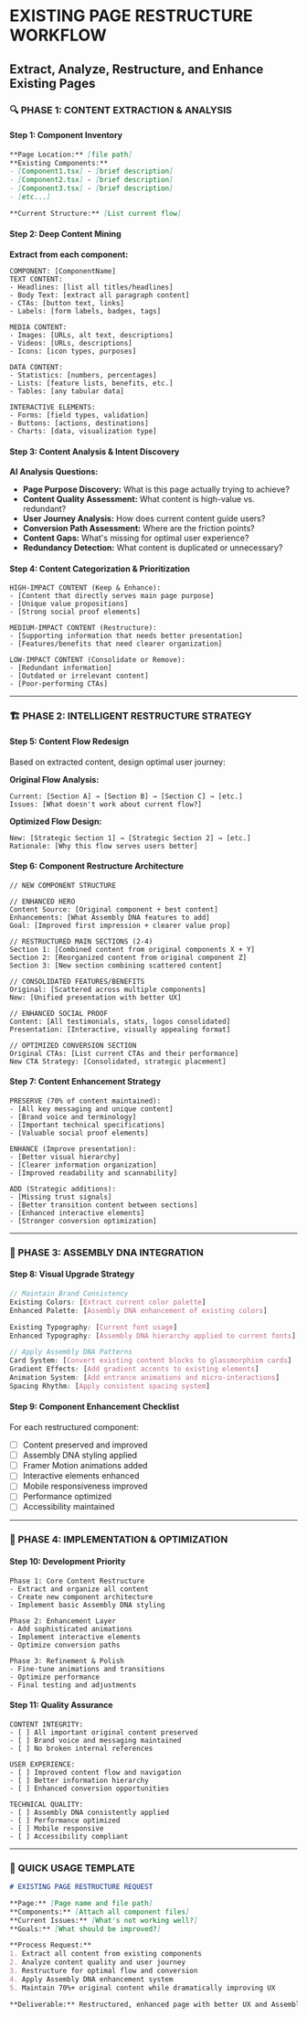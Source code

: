 # EXISTING PAGE RESTRUCTURE WORKFLOW
## Extract, Analyze, Restructure, and Enhance Existing Pages

### 🔍 PHASE 1: CONTENT EXTRACTION & ANALYSIS

#### Step 1: Component Inventory
```markdown
**Page Location:** [file path]
**Existing Components:** 
- [Component1.tsx] - [brief description]
- [Component2.tsx] - [brief description]  
- [Component3.tsx] - [brief description]
- [etc...]

**Current Structure:** [List current flow]
```

#### Step 2: Deep Content Mining
**Extract from each component:**
```
COMPONENT: [ComponentName]
TEXT CONTENT:
- Headlines: [list all titles/headlines]
- Body Text: [extract all paragraph content]
- CTAs: [button text, links]
- Labels: [form labels, badges, tags]

MEDIA CONTENT:
- Images: [URLs, alt text, descriptions]
- Videos: [URLs, descriptions]
- Icons: [icon types, purposes]

DATA CONTENT:
- Statistics: [numbers, percentages]
- Lists: [feature lists, benefits, etc.]
- Tables: [any tabular data]

INTERACTIVE ELEMENTS:
- Forms: [field types, validation]
- Buttons: [actions, destinations]
- Charts: [data, visualization type]
```

#### Step 3: Content Analysis & Intent Discovery
**AI Analysis Questions:**
- **Page Purpose Discovery:** What is this page actually trying to achieve?
- **Content Quality Assessment:** What content is high-value vs. redundant?
- **User Journey Analysis:** How does current content guide users?
- **Conversion Path Assessment:** Where are the friction points?
- **Content Gaps:** What's missing for optimal user experience?
- **Redundancy Detection:** What content is duplicated or unnecessary?

#### Step 4: Content Categorization & Prioritization
```
HIGH-IMPACT CONTENT (Keep & Enhance):
- [Content that directly serves main page purpose]
- [Unique value propositions]
- [Strong social proof elements]

MEDIUM-IMPACT CONTENT (Restructure):
- [Supporting information that needs better presentation]
- [Features/benefits that need clearer organization]

LOW-IMPACT CONTENT (Consolidate or Remove):
- [Redundant information]
- [Outdated or irrelevant content]
- [Poor-performing CTAs]
```

---

### 🏗️ PHASE 2: INTELLIGENT RESTRUCTURE STRATEGY

#### Step 5: Content Flow Redesign
Based on extracted content, design optimal user journey:

**Original Flow Analysis:**
```
Current: [Section A] → [Section B] → [Section C] → [etc.]
Issues: [What doesn't work about current flow?]
```

**Optimized Flow Design:**
```
New: [Strategic Section 1] → [Strategic Section 2] → [etc.]
Rationale: [Why this flow serves users better]
```

#### Step 6: Component Restructure Architecture
```tsx
// NEW COMPONENT STRUCTURE

// ENHANCED HERO
Content Source: [Original component + best content]
Enhancements: [What Assembly DNA features to add]
Goal: [Improved first impression + clearer value prop]

// RESTRUCTURED MAIN SECTIONS (2-4)
Section 1: [Combined content from original components X + Y]
Section 2: [Reorganized content from original component Z]
Section 3: [New section combining scattered content]

// CONSOLIDATED FEATURES/BENEFITS
Original: [Scattered across multiple components]
New: [Unified presentation with better UX]

// ENHANCED SOCIAL PROOF
Content: [All testimonials, stats, logos consolidated]
Presentation: [Interactive, visually appealing format]

// OPTIMIZED CONVERSION SECTION
Original CTAs: [List current CTAs and their performance]
New CTA Strategy: [Consolidated, strategic placement]
```

#### Step 7: Content Enhancement Strategy
```
PRESERVE (70% of content maintained):
- [All key messaging and unique content]
- [Brand voice and terminology]
- [Important technical specifications]
- [Valuable social proof elements]

ENHANCE (Improve presentation):
- [Better visual hierarchy]
- [Clearer information organization]
- [Improved readability and scannability]

ADD (Strategic additions):
- [Missing trust signals]
- [Better transition content between sections]
- [Enhanced interactive elements]
- [Stronger conversion optimization]
```

---

### 🎨 PHASE 3: ASSEMBLY DNA INTEGRATION

#### Step 8: Visual Upgrade Strategy
```scss
// Maintain Brand Consistency
Existing Colors: [Extract current color palette]
Enhanced Palette: [Assembly DNA enhancement of existing colors]

Existing Typography: [Current font usage]
Enhanced Typography: [Assembly DNA hierarchy applied to current fonts]

// Apply Assembly DNA Patterns
Card System: [Convert existing content blocks to glassmorphism cards]
Gradient Effects: [Add gradient accents to existing elements]
Animation System: [Add entrance animations and micro-interactions]
Spacing Rhythm: [Apply consistent spacing system]
```

#### Step 9: Component Enhancement Checklist
For each restructured component:
- [ ] Content preserved and improved
- [ ] Assembly DNA styling applied
- [ ] Framer Motion animations added
- [ ] Interactive elements enhanced
- [ ] Mobile responsiveness improved
- [ ] Performance optimized
- [ ] Accessibility maintained

---

### 🚀 PHASE 4: IMPLEMENTATION & OPTIMIZATION

#### Step 10: Development Priority
```
Phase 1: Core Content Restructure
- Extract and organize all content
- Create new component architecture
- Implement basic Assembly DNA styling

Phase 2: Enhancement Layer
- Add sophisticated animations
- Implement interactive elements
- Optimize conversion paths

Phase 3: Refinement & Polish
- Fine-tune animations and transitions
- Optimize performance
- Final testing and adjustments
```

#### Step 11: Quality Assurance
```
CONTENT INTEGRITY:
- [ ] All important original content preserved
- [ ] Brand voice and messaging maintained
- [ ] No broken internal references

USER EXPERIENCE:
- [ ] Improved content flow and navigation
- [ ] Better information hierarchy
- [ ] Enhanced conversion opportunities

TECHNICAL QUALITY:
- [ ] Assembly DNA consistently applied
- [ ] Performance optimized
- [ ] Mobile responsive
- [ ] Accessibility compliant
```

---

### 📝 QUICK USAGE TEMPLATE
```markdown
# EXISTING PAGE RESTRUCTURE REQUEST

**Page:** [Page name and file path]
**Components:** [Attach all component files]
**Current Issues:** [What's not working well?]
**Goals:** [What should be improved?]

**Process Request:**
1. Extract all content from existing components
2. Analyze content quality and user journey
3. Restructure for optimal flow and conversion
4. Apply Assembly DNA enhancement system
5. Maintain 70%+ original content while dramatically improving UX

**Deliverable:** Restructured, enhanced page with better UX and Assembly DNA styling
```